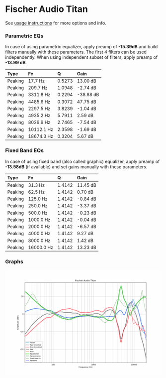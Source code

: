 # Fischer Audio Titan
See [usage instructions](https://github.com/jaakkopasanen/AutoEq#usage) for more options and info.

### Parametric EQs
In case of using parametric equalizer, apply preamp of **-15.39dB** and build filters manually
with these parameters. The first 4 filters can be used independently.
When using independent subset of filters, apply preamp of **-13.99 dB**.

| Type    | Fc         |      Q | Gain      |
|:--------|:-----------|:-------|:----------|
| Peaking | 17.7 Hz    | 0.5273 | 13.00 dB  |
| Peaking | 209.7 Hz   | 1.0948 | -2.74 dB  |
| Peaking | 3311.8 Hz  | 0.2294 | -38.88 dB |
| Peaking | 4485.6 Hz  | 0.3072 | 47.75 dB  |
| Peaking | 2297.5 Hz  | 3.8239 | -1.04 dB  |
| Peaking | 4935.2 Hz  | 5.7911 | 2.59 dB   |
| Peaking | 8029.9 Hz  | 2.7465 | -7.54 dB  |
| Peaking | 10112.1 Hz | 2.3598 | -1.69 dB  |
| Peaking | 18674.3 Hz | 0.3204 | 5.67 dB   |

### Fixed Band EQs
In case of using fixed band (also called graphic) equalizer, apply preamp of **-13.58dB**
(if available) and set gains manually with these parameters.

| Type    | Fc         |      Q | Gain     |
|:--------|:-----------|:-------|:---------|
| Peaking | 31.3 Hz    | 1.4142 | 11.45 dB |
| Peaking | 62.5 Hz    | 1.4142 | 0.70 dB  |
| Peaking | 125.0 Hz   | 1.4142 | -0.84 dB |
| Peaking | 250.0 Hz   | 1.4142 | -3.37 dB |
| Peaking | 500.0 Hz   | 1.4142 | -0.23 dB |
| Peaking | 1000.0 Hz  | 1.4142 | -0.04 dB |
| Peaking | 2000.0 Hz  | 1.4142 | -6.57 dB |
| Peaking | 4000.0 Hz  | 1.4142 | 9.27 dB  |
| Peaking | 8000.0 Hz  | 1.4142 | 1.42 dB  |
| Peaking | 16000.0 Hz | 1.4142 | 13.23 dB |

### Graphs
![](./Fischer%20Audio%20Titan.png)